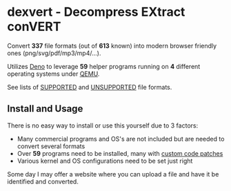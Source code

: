 # dexvert - Decompress EXtract conVERT
Convert **337** file formats (out of **613** known) into modern browser friendly ones (png/svg/pdf/mp3/mp4/...).

Utilizes [Deno](https://deno.land/) to leverage **59** helper programs running on **4** different operating systems under [QEMU](https://www.qemu.org/).

See lists of [SUPPORTED](SUPPORTED.md) and [UNSUPPORTED](UNSUPPORTED.md) file formats.

## Install and Usage
There is no easy way to install or use this yourself due to 3 factors:
* Many commercial programs and OS's are not included but are needed to convert several formats
* Over **59** programs need to be installed, many with [custom code patches](https://github.com/Sembiance/dexvert-gentoo-overlay)
* Various kernel and OS configurations need to be set just right

Some day I may offer a website where you can upload a file and have it be identified and converted.